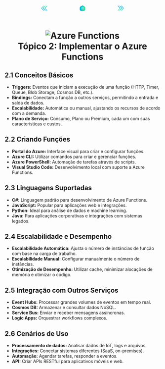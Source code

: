 <!-- markmap -->
<div style="text-align: center; width:100%; padding-bottom:20px;">
  <a href="topico_1_implementar_aplicativos_web_do_servico_de_aplicativo_do_azure.md" style="padding:50px;"><img src="img/anterior.png" alt="Anterior" style="width:20px;height:20px;"></a>
  <a href="az-204_markmap.md" style="padding:50px;"><img src="img/inicio.png" alt="Início" style="width:20px;height:20px;"></a>
  <a href="topico_3_desenvolver_solucoes_que_usam_o_armazenamento_de_blobs.md" style="padding:50px;"><img src="img/proximo.png" alt="Próximo" style="width:20px;height:20px;"></a>
</div>

# <div style="text-align: center; width:100%;"><img src="https://learn.microsoft.com/pt-br/training/achievements/az-204-implement-azure-functions.svg" alt="Azure Functions" width="50" height="50"> <br /> **Tópico 2: Implementar o Azure Functions**</div>

## **2.1 Conceitos Básicos**

* **Triggers:** Eventos que iniciam a execução de uma função (HTTP, Timer, Queue, Blob Storage, Cosmos DB, etc.).
* **Bindings:** Conectam a função a outros serviços, permitindo a entrada e saída de dados.
* **Escalabilidade:** Automática ou manual, ajustando os recursos de acordo com a demanda.
* **Plano de Serviço:** Consumo, Plano ou Premium, cada um com suas características e custos.

## **2.2 Criando Funções**

* **Portal do Azure:** Interface visual para criar e configurar funções.
* **Azure CLI:** Utilizar comandos para criar e gerenciar funções.
* **Azure PowerShell:** Automação de tarefas através de scripts.
* **Visual Studio Code:** Desenvolvimento local com suporte a Azure Functions.

## **2.3 Linguagens Suportadas**

* **C#:** Linguagem padrão para desenvolvimento de Azure Functions.
* **JavaScript:** Popular para aplicações web e integrações.
* **Python:** Ideal para análise de dados e machine learning.
* **Java:** Para aplicações corporativas e integrações com sistemas legados.

## **2.4 Escalabilidade e Desempenho**

* **Escalabilidade Automática:** Ajusta o número de instâncias de função com base na carga de trabalho.
* **Escalabilidade Manual:** Configurar manualmente o número de instâncias.
* **Otimização de Desempenho:** Utilizar cache, minimizar alocações de memória e otimizar o código.

## **2.5 Integração com Outros Serviços**

* **Event Hubs:** Processar grandes volumes de eventos em tempo real.
* **Cosmos DB:** Armazenar e consultar dados NoSQL.
* **Service Bus:** Enviar e receber mensagens assíncronas.
* **Logic Apps:** Orquestrar workflows complexos.

## **2.6 Cenários de Uso**

* **Processamento de dados:** Analisar dados de IoT, logs e arquivos.
* **Integrações:** Conectar sistemas diferentes (SaaS, on-premises).
* **Automação:** Agendar tarefas, responder a eventos.
* **API:** Criar APIs RESTful para aplicativos móveis e web.

